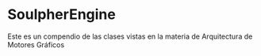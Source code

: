# SoulpherEngine
Este es un compendio de las clases vistas en la materia de Arquitectura de Motores Gráficos
